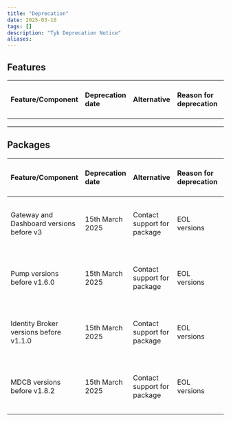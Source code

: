 ```yaml
---
title: "Deprecation"
date: 2025-03-10
tags: []
description: "Tyk Deprecation Notice"
aliases:
---
```


## Features

| Feature/Component  | Deprecation date  | Alternative  | Reason for deprecation | End of Life date  | Notes  |
| :---- | :---- | :---- | :---- | :---- | :---- |
|  |  |  |  |  |  |
|  |  |  |  |  |  |
|  |  |  |  |  |  |

## Packages

| Feature/Component  | Deprecation date  | Alternative  | Reason for deprecation | End of Life date  | Notes  |
| :---- | :---- | :---- | :---- | :---- | :---- |
|Gateway and Dashboard versions before v3 | 15th March 2025  | Contact support for package  | EOL versions  | 2023 | Please consider upgrading to a supported version  |
|Pump versions before v1.6.0 | 15th March 2025  | Contact support for package  | EOL versions  | 2023 | Please consider upgrading to a supported version  |
|Identity Broker versions before v1.1.0 | 15th March 2025  | Contact support for package  | EOL versions  | 2023 | Please consider upgrading to a supported version  |
|MDCB versions before v1.8.2 | 15th March 2025  | Contact support for package  | EOL versions  | 2023 | Please consider upgrading to a supported version  |
